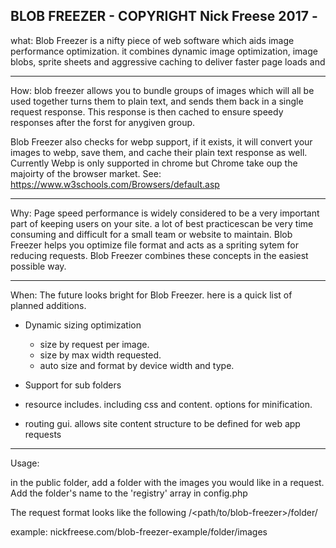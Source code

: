 BLOB FREEZER - COPYRIGHT Nick Freese 2017 -
------------------------------------------------------------------------------------------------------------------

what:  Blob Freezer is a nifty piece of web software which aids image performance optimization.  it combines dynamic image optimization, image blobs, sprite sheets and aggressive caching to deliver faster page loads and 

------------------------------------------------------------------------------------------------------------------

How:  blob freezer allows you to bundle groups of images which will all be used together turns them to plain text, and sends them back in a single request response.  This response is then cached to ensure speedy responses after the forst for anygiven group.

Blob Freezer also checks for webp support, if it exists, it will convert your images to webp, save them, and cache their plain text response as well.  Currently Webp is only supported in chrome but Chrome take oup the majoirty of the browser market. See: https://www.w3schools.com/Browsers/default.asp

------------------------------------------------------------------------------------------------------------------

Why: Page speed performance is widely considered to be a very important part of keeping users on your site.  a lot of best practicescan be very time consuming and difficult for a small team or website to maintain.  Blob Freezer helps you optimize file format and acts as a spriting sytem for reducing requests.  Blob Freezer combines these concepts in the easiest possible way.

------------------------------------------------------------------------------------------------------------------

When:  The future looks bright for Blob Freezer. here is a quick list of planned additions.

- Dynamic sizing optimization
    - size by request per image.
    - size by max width requested.
    - auto size and format by device width and type.
 
- Support for sub folders
- resource includes.  including css and content.  options for minification.
- routing gui. allows site content structure to be defined for web app requests


------------------------------------------------------------------------------------------------------------------

Usage:

in the public folder, add a folder with the images you would like in a request.
Add the folder's name to the 'registry' array in config.php

The request format looks like the following <your domain>/<path/to/blob-freezer>/folder/<foldername>

example: nickfreese.com/blob-freezer-example/folder/images

